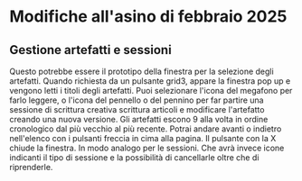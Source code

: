 # Modifiche all'asino di febbraio 2025
## Gestione artefatti e sessioni 
Questo potrebbe essere il prototipo della finestra per la selezione degli artefatti. Quando richiesta da un pulsante grid3, appare la finestra pop up e vengono letti i titoli degli artefatti. Puoi selezionare l'icona del megafono per farlo leggere, o l'icona del pennello o del pennino per far partire una sessione di scrittura creativa scrittura articoli e modificare l'artefatto creando una nuova versione. Gli artefatti escono 9 alla volta in ordine cronologico dal più vecchio al più recente. Potrai andare avanti o indietro nell'elenco con i pulsanti freccia in cima alla pagina. Il pulsante con la X chiude la finestra.
In modo analogo per le sessioni. Che avrà invece icone indicanti il tipo di sessione e la possibilità di cancellarle oltre che di riprenderle.
